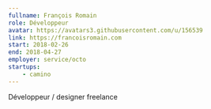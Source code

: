```yaml
---
fullname: François Romain
role: Développeur
avatar: https://avatars3.githubusercontent.com/u/156539
link: https://francoisromain.com
start: 2018-02-26
end: 2018-04-27
employer: service/octo
startups:
    - camino
---
```


Développeur / designer freelance
